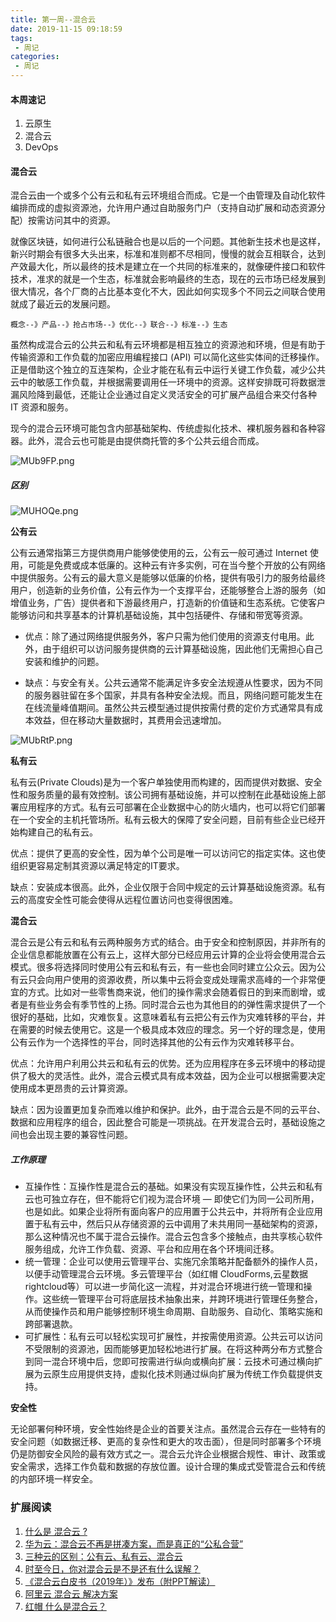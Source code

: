 ```yaml
---
title: 第一周--混合云
date: 2019-11-15 09:18:59
tags:
 - 周记
categories:
 - 周记
---
```


#### 本周速记

1. 云原生
2. 混合云
3. DevOps

<!--more-->

#### 混合云

混合云由一个或多个公有云和私有云环境组合而成。它是一个由管理及自动化软件编排而成的虚拟资源池，允许用户通过自助服务门户（支持自动扩展和动态资源分配）按需访问其中的资源。

就像区块链，如何进行公私链融合也是以后的一个问题。其他新生技术也是这样，新兴时期会有很多大头出来，标准和准则都不尽相同，慢慢的就会互相联合，达到产效最大化，所以最终的技术是建立在一个共同的标准来的，就像硬件接口和软件技术，准求的就是一个生态，标准就会影响最终的生态，现在的云市场已经发展到很大情况，各个厂商的占比基本变化不大，因此如何实现多个不同云之间联合使用就成了最近云的发展问题。

```
概念--》产品--》抢占市场--》优化--》联合--》标准--》生态
```

虽然构成混合云的公共云和私有云环境都是相互独立的资源池和环境，但是有助于传输资源和工作负载的加密应用编程接口 (API) 可以简化这些实体间的迁移操作。正是借助这个独立的互连架构，企业才能在私有云中运行关键工作负载，减少公共云中的敏感工作负载，并根据需要调用任一环境中的资源。这样安排既可将数据泄漏风险降到最低，还能让企业通过自定义灵活安全的可扩展产品组合来交付各种 IT 资源和服务。

现今的混合云环境可能包含内部基础架构、传统虚拟化技术、裸机服务器和各种容器。此外，混合云也可能是由提供商托管的多个公共云组合而成。

![MUb9FP.png](https://s2.ax1x.com/2019/11/15/MUb9FP.png)

##### 区别

![MUHOQe.png](https://s2.ax1x.com/2019/11/15/MUHOQe.png)

**公有云**

公有云通常指第三方提供商用户能够使使用的云，公有云一般可通过 Internet 使用，可能是免费或成本低廉的。这种云有许多实例，可在当今整个开放的公有网络中提供服务。公有云的最大意义是能够以低廉的价格，提供有吸引力的服务给最终用户，创造新的业务价值，公有云作为一个支撑平台，还能够整合上游的服务（如增值业务，广告）提供者和下游最终用户，打造新的价值链和生态系统。它使客户能够访问和共享基本的计算机基础设施，其中包括硬件、存储和带宽等资源。

- 优点：除了通过网络提供服务外，客户只需为他们使用的资源支付电用。此外，由于组织可以访问服务提供商的云计算基础设施，因此他们无需担心自己安装和维护的问题。

- 缺点：与安全有关。公共云通常不能满足许多安全法规遵从性要求，因为不同的服务器驻留在多个国家，并具有各种安全法规。而且，网络问题可能发生在在线流量峰值期间。虽然公共云模型通过提供按需付费的定价方式通常具有成本效益，但在移动大量数据时，其费用会迅速增加。

![MUbRtP.png](https://s2.ax1x.com/2019/11/15/MUbRtP.png)

**私有云**

私有云(Private Clouds)是为一个客户单独使用而构建的，因而提供对数据、安全性和服务质量的最有效控制。该公司拥有基础设施，并可以控制在此基础设施上部署应用程序的方式。私有云可部署在企业数据中心的防火墙内，也可以将它们部署在一个安全的主机托管场所。私有云极大的保障了安全问题，目前有些企业已经开始构建自己的私有云。

优点：提供了更高的安全性，因为单个公司是唯一可以访问它的指定实体。这也使组织更容易定制其资源以满足特定的IT要求。

缺点：安装成本很高。此外，企业仅限于合同中规定的云计算基础设施资源。私有云的高度安全性可能会使得从远程位置访问也变得很困难。

**混合云**

混合云是公有云和私有云两种服务方式的结合。由于安全和控制原因，并非所有的企业信息都能放置在公有云上，这样大部分已经应用云计算的企业将会使用混合云模式。很多将选择同时使用公有云和私有云，有一些也会同时建立公众云。因为公有云只会向用户使用的资源收费，所以集中云将会变成处理需求高峰的一个非常便宜的方式。比如对一些零售商来说，他们的操作需求会随着假日的到来而剧增，或者是有些业务会有季节性的上扬。同时混合云也为其他目的的弹性需求提供了一个很好的基础，比如，灾难恢复。这意味着私有云把公有云作为灾难转移的平台，并在需要的时候去使用它。这是一个极具成本效应的理念。另一个好的理念是，使用公有云作为一个选择性的平台，同时选择其他的公有云作为灾难转移平台。

优点：允许用户利用公共云和私有云的优势。还为应用程序在多云环境中的移动提供了极大的灵活性。此外，混合云模式具有成本效益，因为企业可以根据需要决定使用成本更昂贵的云计算资源。

缺点：因为设置更加复杂而难以维护和保护。此外，由于混合云是不同的云平台、数据和应用程序的组合，因此整合可能是一项挑战。在开发混合云时，基础设施之间也会出现主要的兼容性问题。

##### 工作原理

- 互操作性：互操作性是混合云的基础。如果没有实现互操作性，公共云和私有云也可独立存在，但不能将它们视为混合环境 — 即使它们为同一公司所用，也是如此。如果企业将所有面向客户的应用置于公共云中，并将所有企业应用置于私有云中，然后只从存储资源的云中调用了未共用同一基础架构的资源，那么这种情况也不属于混合云操作。混合云包含多个接触点，由共享核心软件服务组成，允许工作负载、资源、平台和应用在各个环境间迁移。
- 统一管理：企业可以使用云管理平台、实施冗余策略并配备额外的操作人员，以便手动管理混合云环境。多云管理平台（如红帽 CloudForms,云星数据 rightcloud等）可以进一步简化这一流程，并对混合环境进行统一管理和操作。这些统一管理平台可将底层技术抽象出来，并跨环境进行管理任务整合，从而使操作员和用户能够控制环境生命周期、自助服务、自动化、策略实施和跨部署退款。
- 可扩展性：私有云可以轻松实现可扩展性，并按需使用资源。公共云可以访问不受限制的资源池，因而能够更加轻松地进行扩展。在将这种两分布方式整合到同一混合环境中后，您即可按需进行纵向或横向扩展：云技术可通过横向扩展为云原生应用提供支持，虚拟化技术则通过纵向扩展为传统工作负载提供支持。

**安全性**

无论部署何种环境，安全性始终是企业的首要关注点。虽然混合云存在一些特有的安全问题（如数据迁移、更高的复杂性和更大的攻击面），但是同时部署多个环境仍是防御安全风险的最有效方式之一。混合云允许企业根据合规性、审计、政策或安全需求，选择工作负载和数据的存放位置。设计合理的集成式受管混合云和传统的内部环境一样安全。



### 扩展阅读

1. [什么是 混合云 ?](https://baijiahao.baidu.com/s?id=1627078903088947327&wfr=spider&for=pc)
2. [华为云：混合云不再是拼凑方案，而是真正的“公私合营”](https://baijiahao.baidu.com/s?id=1623097362962631146&wfr=spider&for=pc)
3. [三种云的区别：公有云、私有云、混合云](https://baijiahao.baidu.com/s?id=1602959739449893518&wfr=spider&for=pc)
4. [时至今日，你对混合云是不是还有什么误解？](http://tech.163.com/19/0806/21/ELU6JGTJ00097U7T.html)
5. [《混合云白皮书（2019年）》发布（附PPT解读） ](http://www.sohu.com/a/324824721_735021)
6. [阿里云 混合云 解决方案](https://www.alibabacloud.com/zh/solutions/hybrid)
7. [红帽 什么是混合云？](https://www.redhat.com/zh/topics/cloud-computing/what-is-hybrid-cloud)